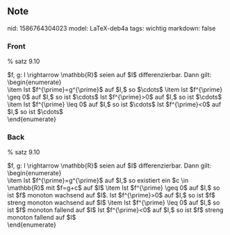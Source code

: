 ## Note
nid: 1586764304023
model: LaTeX-deb4a
tags: wichtig
markdown: false

### Front
% satz 9.10
<div>
  $f, g: I \rightarrow \mathbb{R}$ seien auf $I$ differenzierbar.
  Dann gilt: \begin{enumerate}
</div>
<div>
  \item Ist $f^{\prime}=g^{\prime}$ auf $I,$ so $\cdots$ \item Ist
  $f^{\prime} \geq 0$ auf $I,$ so ist $\cdots$ Ist
  $f^{\prime}>0$ auf $I,$ so ist $\cdots$ \item Ist $f^{\prime}
  \leq 0$ auf $I,$ so ist $\cdots$ Ist $f^{\prime}<0$ auf $I,$
  so ist $\cdots$
</div>
<div>
  \end{enumerate}
</div>

### Back
% satz 9.10
<div>
  $f, g: I \rightarrow \mathbb{R}$ seien auf $I$ differenzierbar.
  Dann gilt: \begin{enumerate}
</div>
<div>
  \item Ist $f^{\prime}=g^{\prime}$ auf $I,$ so existiert ein $c
  \in \mathbb{R}$ mit $f=g+c$ auf $I$ \item Ist $f^{\prime} \geq 0$
  auf $I,$ so ist $f$ monoton wachsend auf $I$. Ist
  $f^{\prime}>0$ auf $I,$ so ist $f$ streng monoton wachsend auf
  $I$ \item Ist $f^{\prime} \leq 0$ auf $I,$ so ist $f$ monoton
  fallend auf $I$ Ist $f^{\prime}<0$ auf $I,$ so ist $f$ streng
  monoton fallend auf $I$
</div>
<div>
  \end{enumerate}
</div>
